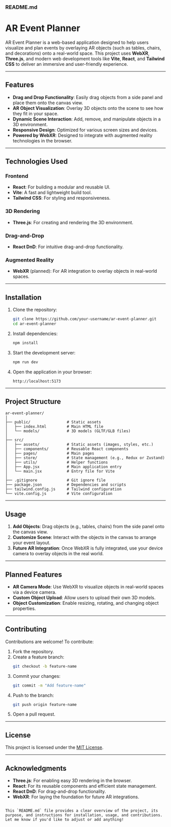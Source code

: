 ### **README.md**


# AR Event Planner

AR Event Planner is a web-based application designed to help users visualize and plan events by overlaying AR objects (such as tables, chairs, and decorations) onto a real-world space. This project uses **WebXR**, **Three.js**, and modern web development tools like **Vite**, **React**, and **Tailwind CSS** to deliver an immersive and user-friendly experience.

---

## **Features**

- **Drag and Drop Functionality**: Easily drag objects from a side panel and place them onto the canvas view.
- **AR Object Visualization**: Overlay 3D objects onto the scene to see how they fit in your space.
- **Dynamic Scene Interaction**: Add, remove, and manipulate objects in a 3D environment.
- **Responsive Design**: Optimized for various screen sizes and devices.
- **Powered by WebXR**: Designed to integrate with augmented reality technologies in the browser.

---

## **Technologies Used**

### Frontend
- **React**: For building a modular and reusable UI.
- **Vite**: A fast and lightweight build tool.
- **Tailwind CSS**: For styling and responsiveness.

### 3D Rendering
- **Three.js**: For creating and rendering the 3D environment.

### Drag-and-Drop
- **React DnD**: For intuitive drag-and-drop functionality.

### Augmented Reality
- **WebXR** (planned): For AR integration to overlay objects in real-world spaces.

---

## **Installation**

1. Clone the repository:
   ```bash
   git clone https://github.com/your-username/ar-event-planner.git
   cd ar-event-planner
   ```

2. Install dependencies:
   ```bash
   npm install
   ```

3. Start the development server:
   ```bash
   npm run dev
   ```

4. Open the application in your browser:
   ```
   http://localhost:5173
   ```

---

## **Project Structure**

```plaintext
ar-event-planner/
│
├── public/                # Static assets
│   ├── index.html         # Main HTML file
│   └── models/            # 3D models (GLTF/GLB files)
│
├── src/
│   ├── assets/            # Static assets (images, styles, etc.)
│   ├── components/        # Reusable React components
│   ├── pages/             # Main pages
│   ├── store/             # State management (e.g., Redux or Zustand)
│   ├── utils/             # Helper functions
│   ├── App.jsx            # Main application entry
│   └── main.jsx           # Entry file for Vite
│
├── .gitignore             # Git ignore file
├── package.json           # Dependencies and scripts
├── tailwind.config.js     # Tailwind configuration
└── vite.config.js         # Vite configuration
```

---

## **Usage**

1. **Add Objects**: Drag objects (e.g., tables, chairs) from the side panel onto the canvas view.
2. **Customize Scene**: Interact with the objects in the canvas to arrange your event layout.
3. **Future AR Integration**: Once WebXR is fully integrated, use your device camera to overlay objects in the real world.

---

## **Planned Features**

- **AR Camera Mode**: Use WebXR to visualize objects in real-world spaces via a device camera.
- **Custom Object Upload**: Allow users to upload their own 3D models.
- **Object Customization**: Enable resizing, rotating, and changing object properties.

---

## **Contributing**

Contributions are welcome! To contribute:

1. Fork the repository.
2. Create a feature branch:
   ```bash
   git checkout -b feature-name
   ```
3. Commit your changes:
   ```bash
   git commit -m "Add feature-name"
   ```
4. Push to the branch:
   ```bash
   git push origin feature-name
   ```
5. Open a pull request.

---

## **License**

This project is licensed under the [MIT License](./LICENSE).

---

## **Acknowledgments**

- **Three.js**: For enabling easy 3D rendering in the browser.
- **React**: For its reusable components and efficient state management.
- **React DnD**: For drag-and-drop functionality.
- **WebXR**: For laying the foundation for future AR integrations.
```

This `README.md` file provides a clear overview of the project, its purpose, and instructions for installation, usage, and contributions. Let me know if you'd like to adjust or add anything!